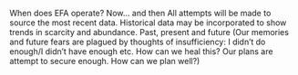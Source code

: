When does EFA operate?  Now… and then  All attempts will be made to source the most recent data.   Historical data may be incorporated to show trends in scarcity and abundance.  Past, present and future (Our memories and future fears are plagued by thoughts of insufficiency: I didn’t do enough/I didn’t have enough etc. How can we heal this? Our plans are attempt to secure enough. How can we plan well?)